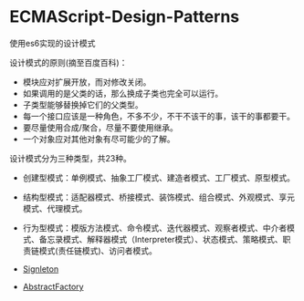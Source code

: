 # ECMAScript-Design-Patterns
使用es6实现的设计模式

设计模式的原则(摘至百度百科)：
- 模块应对扩展开放，而对修改关闭。
- 如果调用的是父类的话，那么换成子类也完全可以运行。
- 子类型能够替换掉它们的父类型。
- 每一个接口应该是一种角色，不多不少，不干不该干的事，该干的事都要干。
- 要尽量使用合成/聚合，尽量不要使用继承。
- 一个对象应对其他对象有尽可能少的了解。

设计模式分为三种类型，共23种。
- 创建型模式：单例模式、抽象工厂模式、建造者模式、工厂模式、原型模式。
- 结构型模式：适配器模式、桥接模式、装饰模式、组合模式、外观模式、享元模式、代理模式。
- 行为型模式：模版方法模式、命令模式、迭代器模式、观察者模式、中介者模式、备忘录模式、解释器模式（Interpreter模式）、状态模式、策略模式、职责链模式(责任链模式)、访问者模式。

- [Signleton](/Signleton.js)
- [AbstractFactory](/AbstractFactory.js)

